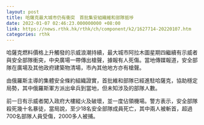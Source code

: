 ```yaml
---
layout: post
title: 哈薩克最大城市仍有衝突　首批集安組織維和部隊抵埗
date: 2022-01-07 02:46:23.000000000 +08:00
link: https://news.rthk.hk/rthk/ch/component/k2/1627714-20220107.htm
categories: rthk
---
```


哈薩克燃料價格上升觸發的示威浪潮持續，最大城市阿拉木圖星期四繼續有示威者與安全部隊衝突，中央廣場一帶傳出槍聲，據報有人死傷。當地傳媒報道，安全部隊在廣場及其他政府建築物清場，市內其他地方亦有槍聲。

由俄羅斯主導的集體安全條約組織證實，首批維和部隊已經進駐哈薩克，協助穩定局勢，其中俄羅斯軍方派出傘兵到當地，但未知涉及的部隊人數。

前一日有示威者闖入政府大樓縱火及破壞，並一度佔領機場。警方表示，安全部隊殺死幾十名暴徒，當局說，至少18名安全部隊成員死亡，其中兩人被斬首，超過700名部隊人員受傷，2000多人被捕。
